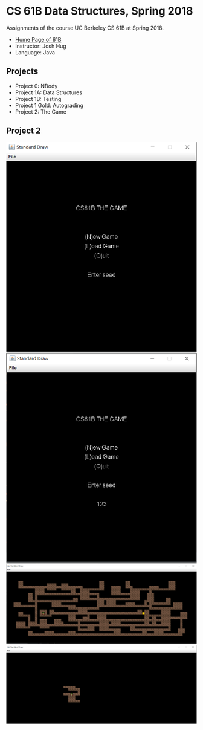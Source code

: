 # CS 61B Data Structures, Spring 2018
Assignments of the course UC Berkeley CS 61B at Spring 2018.
* [Home Page of 61B](https://inst.eecs.berkeley.edu/~cs61b/archives.html)
* Instructor: Josh Hug
* Language: Java

## Projects
* Project 0: NBody
* Project 1A: Data Structures
* Project 1B: Testing
* Project 1 Gold: Autograding
* Project 2: The Game
 
## Project 2
![image](https://github.com/alex308248/cs61b/blob/master/proj2/picture/startFrame.PNG)
![image](https://github.com/alex308248/cs61b/blob/master/proj2/picture/startFrameWithSeed.PNG)
![image](https://github.com/alex308248/cs61b/blob/master/proj2/picture/Maze.PNG)
![image](https://github.com/alex308248/cs61b/blob/master/proj2/picture/GameFrame.PNG)
